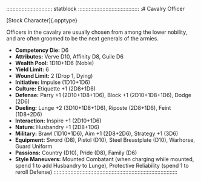 :::::::::::::::::::::::::::::: statblock ::::::::::::::::::::::::::::::::::::::::
:# Cavalry Officer

[Stock Character]{.opptype}

Officers in the cavalry are usually chosen from among the lower
nobility, and are often groomed to be the next generals of the armies.

- **Competency Die:** D6
- **Attributes:** Verve D10, Affinity D8, Guile D6
- **Wealth Pool:** 1D10+1D6 (Noble)
- **Yield Limit:** 6
- **Wound Limit:** 2 (Drop 1, Dying)
- **Initiative:** Impulse (1D10+1D6)
- **Culture:** Etiquette +1 (2D8+1D6)
- **Defense:** Parry +1 (2D10+1D8+1D6), Block +1 (2D10+1D8+1D6), Dodge (2D6)
- **Dueling:** Lunge +2 (3D10+1D8+1D6), Riposte (2D8+1D6), Feint (1D8+2D6)
- **Interaction:** Inspire +1 (2D10+1D6)
- **Nature:** Husbandry +1 (2D8+1D6)
- **Military:** Brawl (1D10+1D6), Aim +1 (2D8+2D6), Strategy +1 (3D6)
- **Equipment:** Sword (D8), Pistol (D10), Steel Breastplate (D10), Warhorse, Guard Uniform
- **Passions:** Country (D10), Pride (D8), Family (D6)
- **Style Maneuvers:** Mounted Combatant (when charging while mounted,
spend 1 to add Husbandry to Lunge), Protective Reliability (spend 1 to
reroll Defense)
:::::::::::::::::::::::::::::::::::::::::::::::::::::::::::::::::::::::::::::::::
